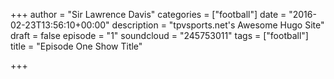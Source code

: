 +++
author = "Sir Lawrence Davis"
categories = ["football"]
date = "2016-02-23T13:56:10+00:00"
description = "tpvsports.net's Awesome Hugo Site"
draft = false
episode = "1"
soundcloud = "245753011"
tags = ["football"]
title = "Episode One Show Title"

+++
